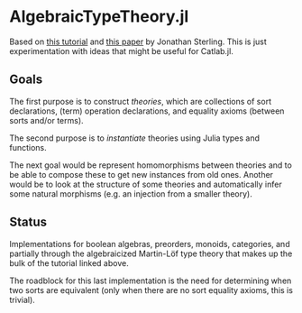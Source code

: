 # AlgebraicTypeTheory.jl
Based on [this tutorial](http://www.jonmsterling.com/pdfs/algebraic-type-theory-tutorial.pdf) and [this paper](https://arxiv.org/abs/1902.08848) by Jonathan Sterling. This is just experimentation with ideas that might be useful for Catlab.jl.

## Goals
The first purpose is to construct *theories*, which are collections of sort declarations, (term) operation declarations, and equality axioms (between sorts and/or terms).

The second purpose is to *instantiate* theories using Julia types and functions.

The next goal would be represent homomorphisms between theories and to be able to compose these to get new instances from old ones. Another would be to look at the structure of some theories and automatically infer some natural morphisms (e.g. an injection from a smaller theory).

## Status

Implementations for boolean algebras, preorders, monoids, categories, and partially through the algebraicized Martin-Löf type theory that makes up the bulk of the tutorial linked above.

The roadblock for this last implementation is the need for determining when two sorts are equivalent (only when there are no sort equality axioms, this is trivial).
